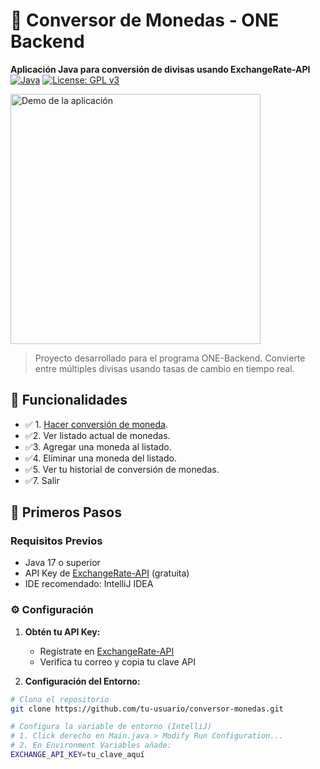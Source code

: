 # 💱 Conversor de Monedas - ONE Backend

**Aplicación Java para conversión de divisas usando ExchangeRate-API**  
[![Java](https://img.shields.io/badge/Java-17-%23ED8B00?logo=openjdk)](https://openjdk.org/)
[![License: GPL v3](https://img.shields.io/badge/License-GPLv3-blue.svg)](https://www.gnu.org/licenses/gpl-3.0)

<img src="screenshot.png" width="400" alt="Demo de la aplicación">

> Proyecto desarrollado para el programa ONE-Backend. Convierte entre múltiples divisas usando tasas de cambio en tiempo real.

## 🌟 Funcionalidades
- ✅ 1. [Hacer conversión de moneda](#hacer-conversion-de-moneda).
- ✅2. Ver listado actual de monedas.
- ✅3. Agregar una moneda al listado.
- ✅4. Eliminar una moneda del listado.
- ✅5. Ver tu historial de conversión de monedas.
- ✅7. Salir

## 🚀 Primeros Pasos

### Requisitos Previos
- Java 17 o superior
- API Key de [ExchangeRate-API](https://www.exchangerate-api.com/) (gratuita)
- IDE recomendado: IntelliJ IDEA

### ⚙️ Configuración
1. **Obtén tu API Key:**
   - Regístrate en [ExchangeRate-API](https://www.exchangerate-api.com/sign-up)
   - Verifica tu correo y copia tu clave API

2. **Configuración del Entorno:**
```bash
# Clona el repositorio
git clone https://github.com/tu-usuario/conversor-monedas.git

# Configura la variable de entorno (IntelliJ)
# 1. Click derecho en Main.java > Modify Run Configuration...
# 2. En Environment Variables añade:
EXCHANGE_API_KEY=tu_clave_aquí

